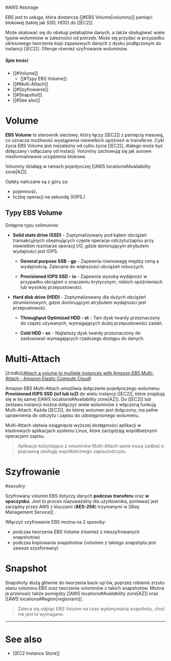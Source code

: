 #AWS #storage

EBS jest to usługa, która dostarcza [[#EBS Volume|voluminy]] pamięci blokowej (takiej jak SSD, HDD) do [[EC2]].

Może skalować się do obsługi petabajtów danych, a także obsługiwać wiele typów woluminów w zależności od potrzeb. Może się przydać w przypadku okresowego tworzenia kopi zapasowych danych z dysku podłączonym do instancji [[EC2]]. Oferuje również szyfrowanie woluminów.

##### Spis treści

- [[#Volume]]
  - [[#Typy EBS Volume]]
- [[#Multi-Attach]]
- [[#Szyfrowanie]]
- [[#Snapshot]]
- [[#See also]]

# Volume

**EBS Volume** to sterownik sieciowy, który łączy [[EC2]] z pamięcią masową, co oznacza możliwość wystąpienia niewielkich opóźnień w transferze. Cykl życia EBS Volume jest niezależny od cyklu życia [[EC2]], dlatego może być dołączany i odłączany od instacji. Voluminy zachowują się jak surowe niesformatowane urządzenia blokowe.

Voluminy działają w ramach pojedynczej [[AWS locations#Availability zone|AZ]].

Opłaty naliczane są z góry za:

- pojemność,
- liczbę operacji na sekundę (IOPS.)

## Typy EBS Volume

Dotępne typu volimunów:

- **Solid state drive (SSD)** - Zoptymalizowany pod kątem obciążeń transakcyjnych obejmujących częste operacje odczytu/zapisu przy niewielkim rozmiarze operacji I/O, gdzie dominującym atrybutem wydajności jest IOPS.

  - **General purpose SSB - gp** - Zapewnia równowagę między ceną a wydajnością. Zalecane do większości obciążeń roboczych.

  - **Provisioned IOPS SSD - io** - Zapewnia wysoką wydajność w przypadku obciążeń o znaczeniu krytycznym, niskich opóźnieniach lub wysokiej przepustowości.

- **Hard disk drive (HDD)** - Zoptymalizowany dla dużych obciążeń strumieniowych, gdzie dominującym atrybutem wydajności jest przepustowość.

  - **Throughput Optimizad HDD - st** - Tani dysk twardy przeznaczony do często używanych, wymagających dużej przepustowości zadań.

  - **Cold HDD - sc** - Najtańszy dysk twardy przeznaczony do zastosowań wymagających rzadszego dostępu do danych.

# Multi-Attach

[źródło]([Attach a volume to multiple instances with Amazon EBS Multi-Attach - Amazon Elastic Compute Cloud](https://docs.aws.amazon.com/AWSEC2/latest/UserGuide/ebs-volumes-multi.html))

Amazon EBS Multi-Attach umożliwia dołączenie pojedynczego wolumenu **Provisioned IOPS SSD (io1 lub io2)** do wielu instancji [[EC2]], które znajdują się w tej samej [[AWS locations#Availability zone|AZ]]. Do [[EC2]] lub zestawu instancji można dołączyć wiele woluminów z włączoną funkcją Multi-Attach. Każda [[EC2]], do której wolumen jest dołączony, ma pełne uprawnienia do odczytu i zapisu do udostępnionego wolumenu.

Multi-Attach ułatwia osiągnięcie wyższej dostępności aplikacji w klastrowych aplikacjach systemu Linux, które zarządzają współbieżnymi operacjami zapisu.

> Aplikacje kożystające z voluminów Multi-Attach same musą zadbać o poprawną obsługę współbierznego zapisu/odczytu.

# Szyfrowanie

#secutiry

Szyfrowany volumin EBS dotyczy danych **podczas transferu** oraz **w spoczynku**. Jest to proces niazuważalny dla użytkownika, ponieważ jest zarządny przez AWS z kluczami (**AES-256**) trzymanymi w [[Key Management Service]] .

Włączyć szyfrowanie EBS można na 2 sposoby:

- podczas tworzenia EBS Volume (również z nieszyfrowanych snapshotów)
- podczas kopiowania snapshotów (volumen z takiego snapshptu jest zawsze szysforwany)

# Snapshot

Snapshoty służą głównie do tworzenia back-up'ów, poprzez robienie zrzutu stanu voluminu EBS oraz tworzenia voluminów z takich snapshotów. Można je przenosić także pomiędzy [[AWS locations#Availability zone|AZ]] oraz [[AWS locations#Region|regionami]].

> Zaleca się odpiąć EBS Volume na czas wykonywania snapshotu, choć nie jest to wymagane.

---
# See also

- [[EC2 Instance Store]]
